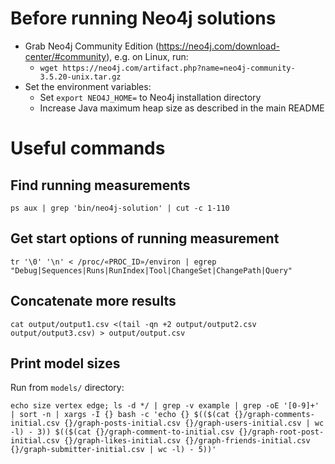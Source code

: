 # Before running Neo4j solutions

- Grab Neo4j Community Edition (https://neo4j.com/download-center/#community), e.g. on Linux, run:
  - `wget https://neo4j.com/artifact.php?name=neo4j-community-3.5.20-unix.tar.gz`
- Set the environment variables:
  - Set `export NEO4J_HOME=` to Neo4j installation directory
  - Increase Java maximum heap size as described in the main README

# Useful commands

## Find running measurements
```console
ps aux | grep 'bin/neo4j-solution' | cut -c 1-110
```

## Get start options of running measurement
```console
tr '\0' '\n' < /proc/«PROC_ID»/environ | egrep "Debug|Sequences|Runs|RunIndex|Tool|ChangeSet|ChangePath|Query"
```

## Concatenate more results
```console
cat output/output1.csv <(tail -qn +2 output/output2.csv output/output3.csv) > output/output.csv
```

## Print model sizes

Run from `models/` directory:
```console
echo size vertex edge; ls -d */ | grep -v example | grep -oE '[0-9]+' | sort -n | xargs -I {} bash -c 'echo {} $(($(cat {}/graph-comments-initial.csv {}/graph-posts-initial.csv {}/graph-users-initial.csv | wc -l) - 3)) $(($(cat {}/graph-comment-to-initial.csv {}/graph-root-post-initial.csv {}/graph-likes-initial.csv {}/graph-friends-initial.csv {}/graph-submitter-initial.csv | wc -l) - 5))'
```
